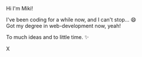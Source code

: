 Hi I'm Miki!

I've been coding for a while now, and I can't stop... 😄
<br>
Got my degree in web-development now, yeah!
<br>


To much ideas and to little time. ✨

X
